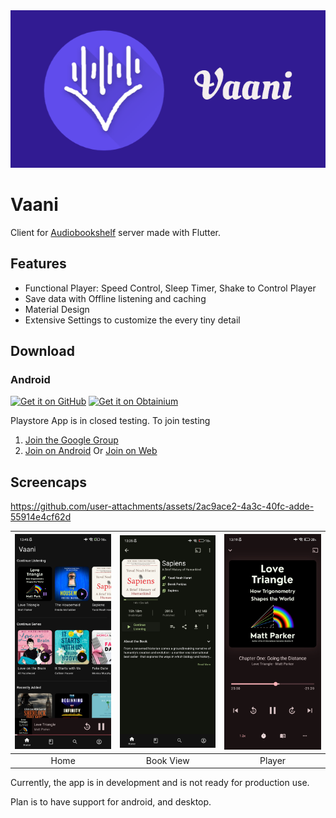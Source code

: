 <div align="left">
   <img alt="Audiobookshelf Banner" src="images/banner.png" width="600">
</div>

# Vaani

Client for [Audiobookshelf](https://github.com/advplyr/audiobookshelf) server made with Flutter.

## Features

* Functional Player: Speed Control, Sleep Timer, Shake to Control Player
* Save data with Offline listening and caching
* Material Design
* Extensive Settings to customize the every tiny detail

## Download

### Android

<!-- a github image with link to releases for download -->
[<img src="https://github.com/NeoApplications/Neo-Backup/raw/main/badge_github.png" alt="Get it on GitHub" height="80">](https://github.com/Dr-Blank/Vaani/releases/latest/download/app-release-universal.apk) [<img src="https://raw.githubusercontent.com/ImranR98/Obtainium/main/assets/graphics/badge_obtainium.png" alt="Get it on Obtainium" height="80">](http://apps.obtainium.imranr.dev/redirect.html?r=obtainium://add/https://github.com/Dr-Blank/Vaani)

Playstore App is in closed testing. To join testing
1. [Join the Google Group](https://groups.google.com/g/vaani-app)
2. [Join on Android](https://play.google.com/store/apps/details?id=dr.blank.vaani) Or [Join on Web](https://play.google.com/apps/testing/dr.blank.vaani)

## Screencaps

https://github.com/user-attachments/assets/2ac9ace2-4a3c-40fc-adde-55914e4cf62d

|<img src="images/screenshots/android/home.jpg" width="200" />|<img src="images/screenshots/android/bookview.jpg" width="200" />|<img src="images/screenshots/android/player.jpg" width="200" />|
|:---:|:---:|:---:|
|Home|Book View|Player|

Currently, the app is in development and is not ready for production use.

Plan is to have support for android, and desktop.
